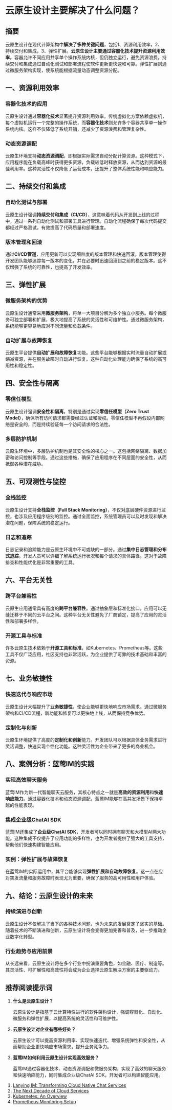 # 云原生设计主要解决了什么问题？

## 摘要

云原生设计在现代计算架构中**解决了多种关键问题**，包括1、资源利用效率，2、持续交付和集成，3、弹性扩展。**云原生设计主要通过容器化技术提升资源利用效率**。容器允许不同应用共享单个操作系统内核，但仍独立运行，避免资源浪费。持续交付和集成通过自动化测试和部署流程使软件更新更快速和可靠。弹性扩展则通过微服务架构实现，使系统能根据流量动态调整资源分配。

## 一、资源利用效率

### 容器化技术的应用

云原生设计通过**容器化技术**显著提升资源利用效率。传统虚拟化方案依赖虚拟机，每个虚拟机运行一个完整的操作系统，而**容器化技术**则允许多个容器共享单一操作系统内核。这样不仅降低了系统开销，还减少了资源浪费和管理复杂性。

### 动态资源调配

云原生环境支持**动态资源调配**，即根据实际需求自动分配计算资源。这种模式下，应用程序能在负载高峰时获得更多资源，负载较低时释放资源，从而达到资源的最佳利用率。这种灵活性不仅降低了运营成本，还提升了整体系统性能和响应能力。

## 二、持续交付和集成

### 自动化测试与部署

云原生设计强调**持续交付和集成（CI/CD）**，这意味着代码从开发到上线的过程中，通过一系列自动化测试和部署工具进行管理。自动化流程确保了每次代码提交都经过严格测试，有效提高了代码质量和部署速度。

### 版本管理和回滚

通过**CI/CD管道**，应用更新可以实现细粒度的版本管理和快速回滚。版本管理使得开发团队能够追踪每一版本的变化，并在必要时迅速回滚到之前的稳定版本。这不仅增强了系统的可靠性，也提高了开发效率。

## 三、弹性扩展

### 微服务架构的优势

云原生设计通常采用**微服务架构**，将单一大项目分解为多个独立小服务。每个微服务可独立部署和扩展，极大地提高了系统的灵活性和可维护性。通过微服务架构，系统能够更容易地应对不同流量和负载条件。

### 自动扩展与故障恢复

云原生平台提供**自动扩展和故障恢复**功能。这些平台能够根据实时流量自动扩展或缩减资源，并在服务故障时自动进行恢复。这种自动化处理能力确保了系统的高可用性和稳定性。

## 四、安全性与隔离

### 零信任模型

云原生设计强调**安全性和隔离**，特别是通过实现**零信任模型（Zero Trust Model）**，确保所有访问请求都需要经过认证和授权。零信任模型不再假设内部网络是安全的，而是持续验证每一个访问请求的合法性。

### 多层防护机制

云原生环境中，多层防护机制也是其安全性的核心之一。这包括网络隔离、数据加密和访问控制等手段。通过这些措施，确保了应用程序在不同层面的安全性，从而抵御各种潜在威胁。

## 五、可观测性与监控

### 全栈监控

云原生设计支持**全栈监控（Full Stack Monitoring）**，不仅对底层硬件资源进行监控，也涉及应用程序级别的监控。通过全面监控，系统管理员可以及时发现和解决潜在问题，保障系统的稳定运行。

### 日志和追踪

日志记录和追踪能力是云原生环境中不可或缺的一部分。通过**集中日志管理和分布式追踪**，开发人员可以详细了解系统运行状况和每个请求的具体路径。这对于故障排查和性能优化是非常重要的工具。

## 六、平台无关性

### 跨平台兼容性

云原生应用通常具有高度的**跨平台兼容性**。通过抽象层和标准化接口，应用可以无缝迁移于不同的云平台之间。这种平台无关性避免了厂商锁定，提高了应用的灵活性和部署多样性。

### 开源工具与标准

许多云原生技术依赖于**开源工具和标准**，如Kubernetes、Prometheus等。这些工具不仅广泛应用，社区支持也非常活跃，为企业提供了可靠的技术基础和丰富的资源。

## 七、业务敏捷性

### 快速迭代与响应市场

云原生设计大幅提升了**业务敏捷性**，使企业能够更快地响应市场需求。通过微服务架构和CI/CD流程，新功能和修复可以更快地上线，从而保持竞争优势。

### 定制化与创新

云原生环境提供了高度的**定制化和创新**能力。开发团队可以根据具体业务需求进行灵活调整，快速实现个性化功能。这种灵活性为企业带来了更多的商业机会。

## 八、案例分析：蓝莺IM的实践

### 实现高效聊天服务

蓝莺IM作为新一代智能聊天云服务，其核心特点之一就是**高效的资源利用**和**快速响应能力**。通过容器化技术和动态资源调配，蓝莺IM能够在高并发场景下保持卓越的性能表现。

### 集成企业级ChatAI SDK

蓝莺IM还集成了**企业级ChatAI SDK**，开发者可以同时拥有聊天和大模型AI两大功能。这种集成不仅提升了应用功能的多样性，也为开发者提供了强大的工具支持，帮助他们快速构建智能应用。

### 实例：弹性扩展与故障恢复

在蓝莺IM的实际运用中，其平台能够实现**弹性扩展和自动故障恢复**。这一点在应对突发流量和服务故障时表现尤为重要，确保了服务的高可用性和用户体验。

## 九、结论：云原生设计的未来

### 持续演进与创新

云原生设计不仅解决了当下的各种技术问题，也为未来的发展奠定了坚实的基础。随着技术的不断演进和创新，云原生设计将会变得更加完善和普及，进一步推动企业数字化转型。

### 行业趋势与应用前景

从长远来看，云原生设计将在多个行业中扮演重要角色，如金融、医疗、制造等。其灵活性、可扩展性和高效性将会成为企业选择云原生解决方案的主要驱动力。

## 推荐阅读提示词

1. **什么是云原生设计？**

   云原生设计是指基于云计算特性进行的软件架构设计，强调容器化、自动化、微服务和弹性扩展，以提高系统的灵活性和可维护性。

2. **云原生设计对企业有哪些好处？**

   云原生设计可以提高资源利用率、实现快速迭代、增强系统弹性和安全性，从而帮助企业更快响应市场需求，提升业务竞争力。

3. **蓝莺IM如何利用云原生设计实现高效服务？**

   蓝莺IM通过容器化技术、动态资源调配和微服务架构，实现了高效的聊天服务和快速响应能力，同时集成企业级ChatAI SDK，开发者可以构建智能应用。

<!-- 引用和参考资料 -->
1. [Lanying IM: Transforming Cloud Native Chat Services](https://www.lanyingim.com/)
2. [The Next Decade of Cloud Services](articles/Industry-development/the-next-decade-of-cloud-services.html)
3. [Kubernetes: An Overview](https://kubernetes.io/docs/concepts/overview/)
4. [Prometheus Monitoring Setup](https://prometheus.io/docs/introduction/overview/)